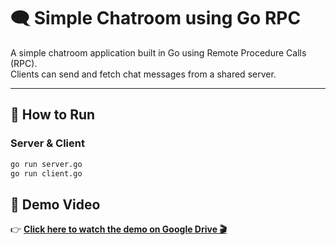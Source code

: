 # 🗨️ Simple Chatroom using Go RPC

A simple chatroom application built in Go using Remote Procedure Calls (RPC).  
Clients can send and fetch chat messages from a shared server.

---

## 🚀 How to Run

### Server & Client
```bash
go run server.go
go run client.go

```
## 🎥 Demo Video

👉 **[Click here to watch the demo on Google Drive 🎬](https://drive.google.com/file/d/1_TfppoJy5GRZW_63SMV8_RRJLbJ6hqOS/view?usp=sharing)**



